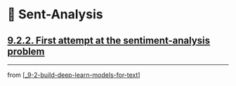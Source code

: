 # 🧬 Sent-Analysis

## [**9.2.2.** First attempt at the sentiment-analysis problem](https://livebook.manning.com/book/deep-learning-with-javascript/chapter-9/106)

---
from [[_9-2-build-deep-learn-models-for-text]]

[//begin]: # "Autogenerated link references for markdown compatibility"
[_9-2-build-deep-learn-models-for-text]: _9-2-build-deep-learn-models-for-text.md "🧬 Text Deep Learn Models"
[//end]: # "Autogenerated link references"
